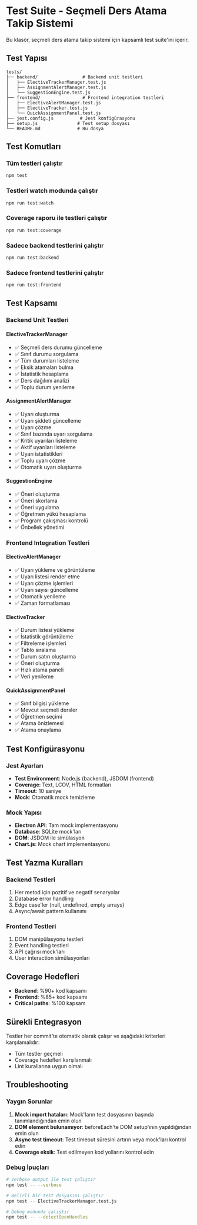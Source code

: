 # Test Suite - Seçmeli Ders Atama Takip Sistemi

Bu klasör, seçmeli ders atama takip sistemi için kapsamlı test suite'ini içerir.

## Test Yapısı

```
tests/
├── backend/                 # Backend unit testleri
│   ├── ElectiveTrackerManager.test.js
│   ├── AssignmentAlertManager.test.js
│   └── SuggestionEngine.test.js
├── frontend/                # Frontend integration testleri
│   ├── ElectiveAlertManager.test.js
│   ├── ElectiveTracker.test.js
│   └── QuickAssignmentPanel.test.js
├── jest.config.js          # Jest konfigürasyonu
├── setup.js               # Test setup dosyası
└── README.md              # Bu dosya
```

## Test Komutları

### Tüm testleri çalıştır
```bash
npm test
```

### Testleri watch modunda çalıştır
```bash
npm run test:watch
```

### Coverage raporu ile testleri çalıştır
```bash
npm run test:coverage
```

### Sadece backend testlerini çalıştır
```bash
npm run test:backend
```

### Sadece frontend testlerini çalıştır
```bash
npm run test:frontend
```

## Test Kapsamı

### Backend Unit Testleri

#### ElectiveTrackerManager
- ✅ Seçmeli ders durumu güncelleme
- ✅ Sınıf durumu sorgulama
- ✅ Tüm durumları listeleme
- ✅ Eksik atamaları bulma
- ✅ İstatistik hesaplama
- ✅ Ders dağılımı analizi
- ✅ Toplu durum yenileme

#### AssignmentAlertManager
- ✅ Uyarı oluşturma
- ✅ Uyarı şiddeti güncelleme
- ✅ Uyarı çözme
- ✅ Sınıf bazında uyarı sorgulama
- ✅ Kritik uyarıları listeleme
- ✅ Aktif uyarıları listeleme
- ✅ Uyarı istatistikleri
- ✅ Toplu uyarı çözme
- ✅ Otomatik uyarı oluşturma

#### SuggestionEngine
- ✅ Öneri oluşturma
- ✅ Öneri skorlama
- ✅ Öneri uygulama
- ✅ Öğretmen yükü hesaplama
- ✅ Program çakışması kontrolü
- ✅ Önbellek yönetimi

### Frontend Integration Testleri

#### ElectiveAlertManager
- ✅ Uyarı yükleme ve görüntüleme
- ✅ Uyarı listesi render etme
- ✅ Uyarı çözme işlemleri
- ✅ Uyarı sayısı güncelleme
- ✅ Otomatik yenileme
- ✅ Zaman formatlaması

#### ElectiveTracker
- ✅ Durum listesi yükleme
- ✅ İstatistik görüntüleme
- ✅ Filtreleme işlemleri
- ✅ Tablo sıralama
- ✅ Durum satırı oluşturma
- ✅ Öneri oluşturma
- ✅ Hızlı atama paneli
- ✅ Veri yenileme

#### QuickAssignmentPanel
- ✅ Sınıf bilgisi yükleme
- ✅ Mevcut seçmeli dersler
- ✅ Öğretmen seçimi
- ✅ Atama önizlemesi
- ✅ Atama onaylama

## Test Konfigürasyonu

### Jest Ayarları
- **Test Environment**: Node.js (backend), JSDOM (frontend)
- **Coverage**: Text, LCOV, HTML formatları
- **Timeout**: 10 saniye
- **Mock**: Otomatik mock temizleme

### Mock Yapısı
- **Electron API**: Tam mock implementasyonu
- **Database**: SQLite mock'ları
- **DOM**: JSDOM ile simülasyon
- **Chart.js**: Mock chart implementasyonu

## Test Yazma Kuralları

### Backend Testleri
1. Her metod için pozitif ve negatif senaryolar
2. Database error handling
3. Edge case'ler (null, undefined, empty arrays)
4. Async/await pattern kullanımı

### Frontend Testleri
1. DOM manipülasyonu testleri
2. Event handling testleri
3. API çağrısı mock'ları
4. User interaction simülasyonları

## Coverage Hedefleri

- **Backend**: %90+ kod kapsamı
- **Frontend**: %85+ kod kapsamı
- **Critical paths**: %100 kapsam

## Sürekli Entegrasyon

Testler her commit'te otomatik olarak çalışır ve aşağıdaki kriterleri karşılamalıdır:
- Tüm testler geçmeli
- Coverage hedefleri karşılanmalı
- Lint kurallarına uygun olmalı

## Troubleshooting

### Yaygın Sorunlar

1. **Mock import hataları**: Mock'ların test dosyasının başında tanımlandığından emin olun
2. **DOM element bulunamıyor**: beforeEach'te DOM setup'ının yapıldığından emin olun
3. **Async test timeout**: Test timeout süresini artırın veya mock'ları kontrol edin
4. **Coverage eksik**: Test edilmeyen kod yollarını kontrol edin

### Debug İpuçları

```bash
# Verbose output ile test çalıştır
npm test -- --verbose

# Belirli bir test dosyasını çalıştır
npm test -- ElectiveTrackerManager.test.js

# Debug modunda çalıştır
npm test -- --detectOpenHandles
```
